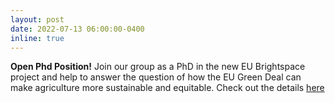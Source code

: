 ```yaml
---
layout: post
date: 2022-07-13 06:00:00-0400
inline: true
---
```


<b>Open Phd Position!</b> Join our group as a PhD in the  new EU Brightspace project and help to answer the question of how the EU Green Deal can make agriculture more sustainable and equitable. Check out the details <a href="https://euraxess.ec.europa.eu/jobs/811176">here</a>  
